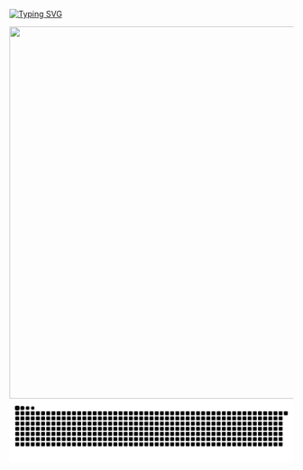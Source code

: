[![Typing SVG](https://readme-typing-svg.demolab.com?font=Fira+Code&pause=1000&color=F5B4C5&center=true&vCenter=true&width=800&height=100&lines=⋅ʚ₊‧%E0%AD%A8+Hello+there+!+%E0%AD%A7+‧₊ɞ⋅;++++Welcome+to+my+profile+(๑ᵔ⤙ᵔ๑)+!+!++++;%F0%93%86%89%C2%B0%E2%9D%80%E2%8B%86.%E0%B3%83%E0%BF%94*%3A%EF%BD%A5)](https://git.io/typing-svg)

<img src="https://github.com/user-attachments/assets/57390717-e3de-4ab4-9910-b2039441aca6" width="860" height="660"/>

<picture>
  <source
    media="(prefers-color-scheme: dark)"
    srcset="https://raw.githubusercontent.com/renjark/renjark/output/github-contribution-grid-snake-dark.svg"
  />
  <img
    alt="github contribution grid snake animation"
    src="https://raw.githubusercontent.com/renjark/renjark/output/github-contribution-grid-snake.svg"
  />
</picture>
